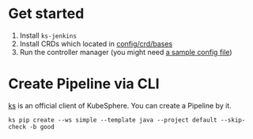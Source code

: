 # Get started

1. Install `ks-jenkins`
2. Install CRDs which located in [config/crd/bases](config/crd/bases)
3. Run the controller manager (you might need [a sample config file](config/samples/kubesphere.yaml))

# Create Pipeline via CLI

[ks](https://github.com/linuxsuren/ks) is an official client of KubeSphere. You can create a Pipeline by it.

`ks pip create --ws simple --template java --project default --skip-check -b good`
